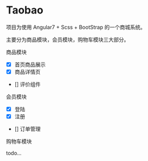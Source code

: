 # Taobao

项目为使用 Angular7 + Scss + BootStrap 的一个商城系统。

主要分为商品模块，会员模块，购物车模块三大部分。

商品模块

- [x] 首页商品展示
- [x] 商品详情页
- []  评价组件

会员模块

- [x] 登陆
- [x] 注册
- []  订单管理

购物车模块

todo...

